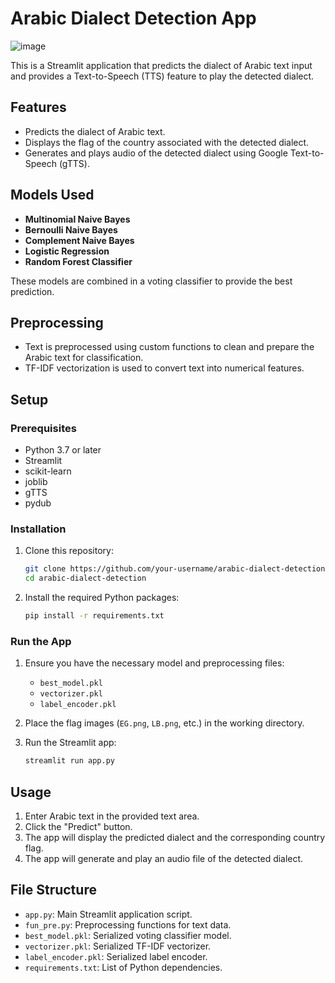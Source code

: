 
# Arabic Dialect Detection App
![image](https://github.com/mohamedelsayed10/Arabic-Dialect-Detection/assets/87568101/2838d316-57d0-4276-aa55-c07cd693f9b8)


This is a Streamlit application that predicts the dialect of Arabic text input and provides a Text-to-Speech (TTS) feature to play the detected dialect.

## Features

- Predicts the dialect of Arabic text.
- Displays the flag of the country associated with the detected dialect.
- Generates and plays audio of the detected dialect using Google Text-to-Speech (gTTS).

## Models Used

- **Multinomial Naive Bayes**
- **Bernoulli Naive Bayes**
- **Complement Naive Bayes**
- **Logistic Regression**
- **Random Forest Classifier**

These models are combined in a voting classifier to provide the best prediction.

## Preprocessing

- Text is preprocessed using custom functions to clean and prepare the Arabic text for classification.
- TF-IDF vectorization is used to convert text into numerical features.

## Setup

### Prerequisites

- Python 3.7 or later
- Streamlit
- scikit-learn
- joblib
- gTTS
- pydub

### Installation

1. Clone this repository:

    ```bash
    git clone https://github.com/your-username/arabic-dialect-detection.git
    cd arabic-dialect-detection
    ```

2. Install the required Python packages:

    ```bash
    pip install -r requirements.txt
    ```

### Run the App

1. Ensure you have the necessary model and preprocessing files:

    - `best_model.pkl`
    - `vectorizer.pkl`
    - `label_encoder.pkl`

2. Place the flag images (`EG.png`, `LB.png`, etc.) in the working directory.

3. Run the Streamlit app:

    ```bash
    streamlit run app.py
    ```

## Usage

1. Enter Arabic text in the provided text area.
2. Click the "Predict" button.
3. The app will display the predicted dialect and the corresponding country flag.
4. The app will generate and play an audio file of the detected dialect.

## File Structure

- `app.py`: Main Streamlit application script.
- `fun_pre.py`: Preprocessing functions for text data.
- `best_model.pkl`: Serialized voting classifier model.
- `vectorizer.pkl`: Serialized TF-IDF vectorizer.
- `label_encoder.pkl`: Serialized label encoder.
- `requirements.txt`: List of Python dependencies.


